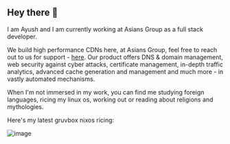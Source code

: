## Hey there 👋 

I am Ayush and I am currently working at Asians Group as a full stack developer. 

We build high performance CDNs here, at Asians Group, feel free to reach out to us for support - [here](https://www.asians.group/). Our product offers DNS & domain management, web security against cyber attacks, certificate management, in-depth traffic analytics, advanced cache generation and management and much more - in vastly automated mechanisms.

When I'm not immersed in my work, you can find me studying foreign languages, ricing my linux os, working out or reading about religions and mythologies.


Here's my latest gruvbox nixos ricing:

![image](https://github.com/asians-singhayushh/asians-singhayushh/assets/161552037/b0cef48b-4727-488c-a90d-7c592d67641b)
